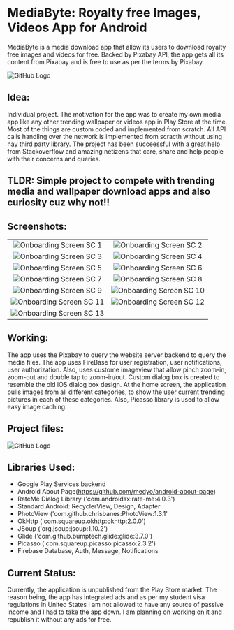 # MediaByte: Royalty free Images, Videos App for Android
MediaByte is a media download app that allow its users to download royalty free images and videos for free. Backed by Pixabay API, the app gets all its content from Pixabay and is free to use as per the terms by Pixabay. 

![GitHub Logo](/images/cover.jpg)


## Idea:
Individual project. The motivation for the app was to create my own media app like any other trending wallpaper or videos app in Play Store at the time. Most of the things are custom coded and implemented from scratch. All API calls handling over the network is implemented from scracth without using nay third party library. The project has been succeessful with a great help from Stackoverflow and amazing netizens that care, share and help people with their concerns and queries. 


## TLDR: Simple project to compete with trending media and wallpaper download apps and also curiosity cuz why not!!

## Screenshots:

| | |
|:-------------------------:|:-------------------------:|
|<img   alt="Onboarding Screen" src="images/1.PNG">  SC 1 | <img   alt="Onboarding Screen" src="images/1_1.png"> SC 2|
|<img   alt="Onboarding Screen" src="images/2.png">  SC 3 | <img   alt="Onboarding Screen" src="images/3.png"> SC 4|
|<img   alt="Onboarding Screen" src="images/4.png">  SC 5 | <img   alt="Onboarding Screen" src="images/5.png">  SC 6|
|<img   alt="Onboarding Screen" src="images/6.png">  SC 7 | <img   alt="Onboarding Screen" src="images/7.png">  SC 8|
|<img   alt="Onboarding Screen" src="images/8.PNG">  SC 9 | <img   alt="Onboarding Screen" src="images/9.PNG">  SC 10|
|<img   alt="Onboarding Screen" src="images/10.PNG">  SC 11 | <img   alt="Onboarding Screen" src="images/11.PNG">  SC 12|
|<img  alt="Onboarding Screen" src="images/12.PNG">  SC 13 | |


## Working:
The app uses the Pixabay to query the website server backend to query the media files. The app uses FireBase for user registration, user notifications, user authorization. Also, uses custome imageview that allow pinch zoom-in, zoom-out and double tap to zoom-in/out. Custom dialog box is created to resemble the old iOS dialog box design. At the home screen, the application pulls images from all different categories, to show the user current trending pictures in each of these categories. Also, Picasso library is used to allow easy image caching.

## Project files:

![GitHub Logo](/images/files.png)


## Libraries Used:
- Google Play Services backend
- Android About Page(https://github.com/medyo/android-about-page)
- RateMe Dialog Library ('com.androidsx:rate-me:4.0.3')
- Standard Android: RecyclerView, Design, Adapter
- PhotoView ('com.github.chrisbanes:PhotoView:1.3.1'
- OkHttp ('com.squareup.okhttp:okhttp:2.0.0')
- JSoup ('org.jsoup:jsoup:1.10.2')
- Glide ('com.github.bumptech.glide:glide:3.7.0')
- Picasso ('com.squareup.picasso:picasso:2.3.2')
- Firebase Database, Auth, Message, Notifications

## Current Status:
Currently, the application is unpublished from the Play Store market. The reason being, the app has integrated ads and as per my student visa regulations in United States I am not allowed to have any source of passive income and I had to take the app down. I am planning on working on it and republish it without any ads for free.


